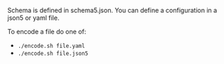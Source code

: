 Schema is defined in schema5.json. You can define a configuration in a json5 or
yaml file.

To encode a file do one of:

* `./encode.sh file.yaml`
* `./encode.sh file.json5`
